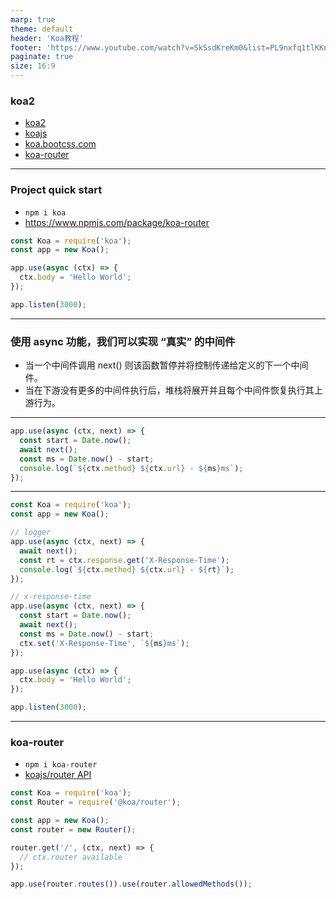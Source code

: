 ```yaml
---
marp: true
theme: default
header: 'Koa教程'
footer: 'https://www.youtube.com/watch?v=SkSsdKreKm0&list=PL9nxfq1tlKKnsFu7c9Stxz6DCD4EJZ9pg'
paginate: true
size: 16:9
---
```


### koa2

- [koa2](https://www.npmjs.com/package/koa2)
- [koajs](https://github.com/koajs/koa)
- [koa.bootcss.com](https://koa.bootcss.com/)
- [koa-router](https://www.npmjs.com/package/koa-router)

---

### Project quick start

- `npm i koa`
- https://www.npmjs.com/package/koa-router

```js
const Koa = require('koa');
const app = new Koa();

app.use(async (ctx) => {
  ctx.body = 'Hello World';
});

app.listen(3000);
```

---

### 使用 async 功能，我们可以实现 “真实” 的中间件

- 当一个中间件调用 next() 则该函数暂停并将控制传递给定义的下一个中间件。
- 当在下游没有更多的中间件执行后，堆栈将展开并且每个中间件恢复执行其上游行为。

---

```js
app.use(async (ctx, next) => {
  const start = Date.now();
  await next();
  const ms = Date.now() - start;
  console.log(`${ctx.method} ${ctx.url} - ${ms}ms`);
});
```

---

```js
const Koa = require('koa');
const app = new Koa();

// logger
app.use(async (ctx, next) => {
  await next();
  const rt = ctx.response.get('X-Response-Time');
  console.log(`${ctx.method} ${ctx.url} - ${rt}`);
});

// x-response-time
app.use(async (ctx, next) => {
  const start = Date.now();
  await next();
  const ms = Date.now() - start;
  ctx.set('X-Response-Time', `${ms}ms`);
});

app.use(async (ctx) => {
  ctx.body = 'Hello World';
});

app.listen(3000);
```

---

### koa-router

- `npm i koa-router`
- [koajs/router API](https://github.com/koajs/router/blob/HEAD/API.md)

```javascript
const Koa = require('koa');
const Router = require('@koa/router');

const app = new Koa();
const router = new Router();

router.get('/', (ctx, next) => {
  // ctx.router available
});

app.use(router.routes()).use(router.allowedMethods());
```
